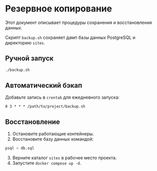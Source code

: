 # Резервное копирование

Этот документ описывает процедуры сохранения и восстановления данных.

Скрипт `backup.sh` сохраняет дамп базы данных PostgreSQL и директорию `sites`.

## Ручной запуск
```bash
./backup.sh
```

## Автоматический бэкап
Добавьте запись в `crontab` для ежедневного запуска:
```cron
0 3 * * * /path/to/project/backup.sh
```

## Восстановление
1. Остановите работающие контейнеры.
2. Восстановите базу данных командой:
```bash
psql < db.sql
```
3. Верните каталог `sites` в рабочее место проекта.
4. Запустите `docker compose up -d`.
